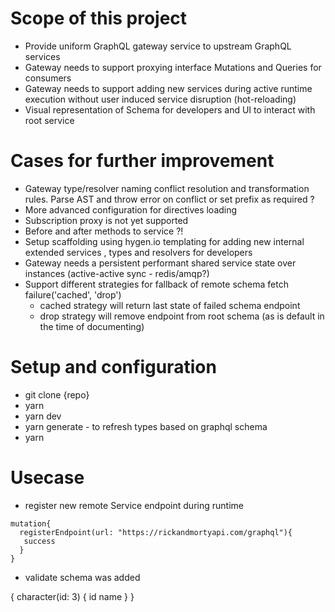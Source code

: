 # Scope of this project

- Provide uniform GraphQL gateway service to upstream GraphQL services
- Gateway needs to support proxying interface Mutations and Queries for consumers
- Gateway needs to support adding new services during active runtime execution without user induced service disruption (hot-reloading)
- Visual representation of Schema for developers and UI to interact with root service

# Cases for further improvement

- Gateway type/resolver naming conflict resolution and transformation rules. Parse AST and throw error on conflict or set prefix as required ?
- More advanced configuration for directives loading
- Subscription proxy is not yet supported
- Before and after methods to service ?!
- Setup scaffolding using hygen.io templating for adding new internal extended services , types and resolvers for developers
- Gateway needs a persistent performant shared service state over instances (active-active sync - redis/amqp?)
- Support different strategies for fallback of remote schema fetch failure('cached', 'drop')
  - cached strategy will return last state of failed schema endpoint
  - drop strategy will remove endpoint from root schema (as is default in the time of documenting)

# Setup and configuration

- git clone {repo}
- yarn
- yarn dev
- yarn generate - to refresh types based on graphql schema
- yarn 

# Usecase

- register new remote Service endpoint during runtime

```
mutation{
  registerEndpoint(url: "https://rickandmortyapi.com/graphql"){
   success
  }
}
```
- validate schema was added 



{
  character(id: 3) {
    id
    name
  }
}


